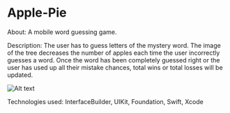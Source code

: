 # Apple-Pie
About: A mobile word guessing game.

Description: The user has to guess letters of the mystery word. The image of the tree decreases the number of apples each time
the user incorrectly guesses a word. Once the word has been completely guessed right or the user has used up all their mistake
chances, total wins or total losses will be updated.

![Alt text](relative/path/to/img.jpg?raw=true "TreeG")

Technologies used: InterfaceBuilder, UIKit, Foundation, Swift, Xcode
